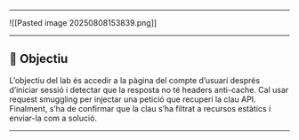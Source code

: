 
---
![[Pasted image 20250808153839.png]]

---
## 🧨 Objectiu

L’objectiu del lab és accedir a la pàgina del compte d’usuari després d’iniciar sessió i detectar que la resposta no té headers anti-cache. Cal usar request smuggling per injectar una petició que recuperi la clau API. Finalment, s’ha de confirmar que la clau s’ha filtrat a recursos estàtics i enviar-la com a solució.

---
